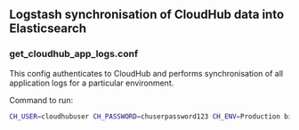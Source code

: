 ## Logstash synchronisation of CloudHub data into Elasticsearch

### get_cloudhub_app_logs.conf
This config authenticates to CloudHub and performs synchronisation of all application logs for a particular environment.

Command to run:
```bash
CH_USER=cloudhubuser CH_PASSWORD=chuserpassword123 CH_ENV=Production bin/logstash -f get_cloudhub_app_logs.conf
```
